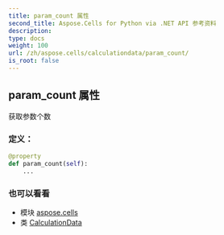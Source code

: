 ```yaml
---
title: param_count 属性
second_title: Aspose.Cells for Python via .NET API 参考资料
description:
type: docs
weight: 100
url: /zh/aspose.cells/calculationdata/param_count/
is_root: false
---
```

## param_count 属性

获取参数个数
### 定义：
```python
@property
def param_count(self):
    ...
```

### 也可以看看
* 模块 [aspose.cells](../../)
* 类 [CalculationData](/cells/python-net/zh/aspose.cells/calculationdata)
